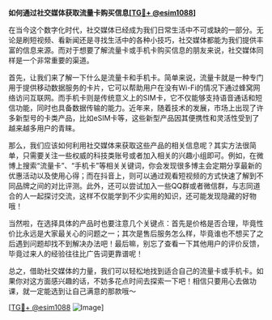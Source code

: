 **如何通过社交媒体获取流量卡购买信息[[TG💪+ @esim1088](https://t.me/s/esim1088)]**

在当今这个数字化时代，社交媒体已经成为我们日常生活中不可或缺的一部分。无论是刷短视频、看新闻还是寻找生活中的各种小技巧，社交媒体都能为我们提供丰富的信息来源。而对于想要了解流量卡或手机卡购买信息的朋友来说，社交媒体同样是一个非常重要的渠道。

首先，让我们来了解一下什么是流量卡和手机卡。简单来说，流量卡就是一种专门用于提供移动数据服务的卡片，它可以帮助用户在没有Wi-Fi的情况下通过蜂窝网络访问互联网。而手机卡则是传统意义上的SIM卡，它不仅能够支持语音通话和短信功能，同时也具备数据传输的能力。近年来，随着技术的发展，市场上出现了许多新型号的卡类产品，比如eSIM卡等，这些新型产品因其便携性和灵活性受到了越来越多用户的青睐。

那么，我们应该如何利用社交媒体来获取这些产品的相关信息呢？其实方法很简单，只需要关注一些权威的科技类账号或者加入相关的兴趣小组即可。例如，在微博上搜索“流量卡”、“手机卡”等相关关键词，你会发现很多博主会定期分享最新的优惠活动以及使用心得；而在抖音上，则可以通过观看短视频的方式快速了解到不同品牌之间的对比评测。此外，还可以尝试加入一些QQ群或者微信群，与志同道合的人一起探讨交流，这样不仅能学到不少实用的知识，还可能发现隐藏的好物哦！

当然啦，在选择具体的产品时也要注意几个关键点：首先是价格是否合理，毕竟性价比永远是大家最关心的问题之一；其次是售后服务怎么样，毕竟谁也不想买了之后遇到问题却找不到解决办法吧！最后嘛，别忘了查看一下其他用户的评价反馈，毕竟过来人的经验往往比广告词更靠谱呢！

总之，借助社交媒体的力量，我们可以轻松地找到适合自己的流量卡或手机卡。如果你对这方面感兴趣的话，不妨多花点时间去探索一下吧！相信只要用心去做功课，就一定能选到让自己满意的那款哦～

[[TG💪+ @esim1088](https://t.me/s/esim1088) ![Image](https://i.postimg.cc/4NQfJmqS/Snipaste-2025-05-13-00-14-12.png)]